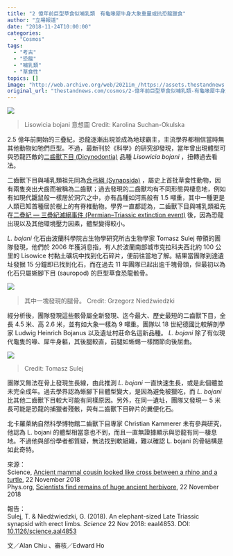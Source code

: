 ```yaml
---
title: "2 億年前巨型草食似哺乳類　有龜喙犀牛身大象重量或抗恐龍獵食"
author: "立場報道"
date: "2018-11-24T10:00:00"
categories:
  - "Cosmos"
tags:
  - "考古"
  - "恐龍"
  - "哺乳類"
  - "草食性"
topics: []
image: "http://web.archive.org/web/2021im_/https://assets.thestandnews.com/media/photos/5bf703623f4ac_e5ULS.jpg"
original_url: "thestandnews.com/cosmos/2-億年前巨型草食似哺乳類-有龜喙犀牛身大象重量或抗恐龍獵食"
---
```

![](http://web.archive.org/web/2021im_/https://assets.thestandnews.com/media/photos/5bf703623f4ac_e5ULS.jpg)
> Lisowicia bojani 意想圖 Credit: Karolina Suchan-Okulska

2.5 億年前開始的三疊紀，恐龍逐漸出現並成為地球霸主，主流學界都相信當時無其他動物如牠們巨型。不過，最新刊於《科學》的研究卻發現，當年曾出現體型可與恐龍匹敵的[二齒獸下目 (Dicynodontia)](http://web.archive.org/web/20211229063539/https://zh.wikipedia.org/zh-hk/%E4%BA%8C%E9%BD%92%E7%8D%B8%E4%B8%8B%E7%9B%AE) 品種 _Lisowicia bojani_ ，扭轉過去看法。

二齒獸下目與哺乳類祖先同為[合弓綱 (Synapsida)](http://web.archive.org/web/20211229063539/https://zh.wikipedia.org/zh-hk/%E5%90%88%E5%BC%93%E7%B6%B1) ，屬史上首批草食性動物，因有兩隻突出犬齒而被稱為二齒獸；過去發現的二齒獸均有不同形態與棲息地，例如有如現代鼴鼠般一樣居於洞穴之中，亦有品種如河馬般有 1.5 噸重，其中一種更是人類已知首種居於樹上的有脊椎動物。學界一直都認為，二齒獸下目與哺乳類祖先在[二疊紀 — 三疊紀滅絕事件 (Permian–Triassic extinction event)](http://web.archive.org/web/20211229063539/https://zh.wikipedia.org/zh-hk/%E4%BA%8C%E5%8F%A0%E7%BA%AA%EF%BC%8D%E4%B8%89%E5%8F%A0%E7%BA%AA%E7%81%AD%E7%BB%9D%E4%BA%8B%E4%BB%B6) 後，因為恐龍出現以及其他環境壓力因素，體型變得較小。

_L. bojani_ 化石由波蘭科學院古生物學研究所古生物學家 Tomasz Sulej 帶領的團隊發現，他們於 2006 年獲消息指，有人於波蘭南部城市克拉科夫西北約 100 公里的 Lisowice 村黏土礦坑中找到化石碎片，便前往當地了解。結果當團隊到達遺址發掘 15 分鐘即已找到化石，而在過去 11 年團隊已起出逾千塊骨頭，但最初以為化石只屬蜥腳下目 (sauropod) 的巨型草食恐龍骸骨。

![](http://web.archive.org/web/2021im_/https://assets.thestandnews.com/media/photos/1-giganticmamm_kCeQL.jpg)
> 其中一塊發現的腿骨。 Credit: Grzegorz Niedźwiedzki

經分析後，團隊發現這些骸骨屬全新發現、迄今最大、歷史最短的二齒獸下目，全長 4.5 米、高 2.6 米，並有如大象一樣為 9 噸重。團隊以 18 世紀德國比較解剖學家 Ludwig Heinrich Bojanus 以及遺址村莊命名這新品種。 _L. bojani_ 除了有似現代龜隻的喙、犀牛身軀，其後腿較直，前腿如蜥蜴一樣關節向後屈曲。

![](http://web.archive.org/web/2021im_/https://assets.thestandnews.com/media/photos/giganticmamm_Bjj5z.jpg)
> Credit: Tomasz Sulej

團隊又無法在骨上發現生長線，由此推測 _L. bojani_ 一直快速生長，或是此個體並未完全成年。過去學界認為蜥腳下目體型變大，是因為避免被獵吃，而 _L. bojani_ 比其他二齒獸下目較大可能有同樣原因。另外，在同一遺址，團隊又發現一 5 米長可能是恐龍的捕獵者殘骸，與有二齒獸下目碎片的糞便化石。

北卡羅萊納自然科學博物館二齒獸下目專家 Christian Kammerer 未有參與研究，他認為 L. bojani 的體型相當意也不到，而且一直無證據顯示與恐龍有同一棲息地。不過他與部份學者都質疑，無法找到軟組織，難以確認 L. bojani 的骨結構是如此奇特。

來源：  
Science, [Ancient mammal cousin looked like cross between a rhino and a turtle](http://web.archive.org/web/20211229063539/https://www.sciencemag.org/news/2018/11/ancient-mammal-cousin-looked-cross-between-rhino-and-turtle), 22 November 2018  
Phys.org, [Scientists find remains of huge ancient herbivore](http://web.archive.org/web/20211229063539/https://phys.org/news/2018-11-scientists-huge-ancient-herbivore.html), 22 November 2018

報告：  
Sulej, T. & Niedźwiedzki, G. (2018). An elephant-sized Late Triassic synapsid with erect limbs. _Science_ 22 Nov 2018: eaal4853. DOI: [10.1126/science.aal4853](http://web.archive.org/web/20211229063539/http://science.sciencemag.org/content/early/2018/11/19/science.aal4853)

文／Alan Chiu 、審核／Edward Ho
